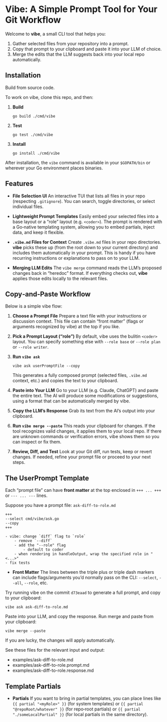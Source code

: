 # Vibe: A Simple Prompt Tool for Your Git Workflow

Welcome to **vibe**, a small CLI tool that helps you:

1. Gather selected files from your repository into a prompt.
2. Copy that prompt to your clipboard and paste it into your LLM of choice.
3. Merge the edits that the LLM suggests back into your local repo automatically.


## Installation

Build from source code.

To work on vibe, clone this repo, and then:

1. **Build**
   ```
   go build ./cmd/vibe
   ```
2. **Test**
   ```
   go test ./cmd/vibe
   ```
3. **Install**
   ```
   go install ./cmd/vibe
   ```

After installation, the `vibe` command is available in your `$GOPATH/bin` or wherever your Go environment places binaries.


## Features

- **File Selection UI**
  An interactive TUI that lists all files in your repo (respecting `.gitignore`). You can search, toggle directories, or select individual files.

- **Lightweight Prompt Templates**
  Easily embed your selected files into a base layout or a “role” layout (e.g. `<coder>`). The prompt is rendered with a Go‑native templating system, allowing you to embed partials, inject data, and keep it flexible.

- **`.vibe.md` Files for Context**
  Create `.vibe.md` files in your repo directories. **vibe** picks these up (from the root down to your current directory) and includes them automatically in your prompt. This is handy if you have recurring instructions or explanations to pass on to your LLM.

- **Merging LLM Edits**
  The `vibe merge` command reads the LLM’s proposed changes back in “heredoc” format. If everything checks out, **vibe** applies those edits locally to the relevant files.

## Copy‑and‑Paste Workflow

Below is a simple vibe flow:

1. **Choose a Prompt File**
   Prepare a text file with your instructions or discussion context. This file can contain “front matter” (flags or arguments recognized by vibe) at the top if you like.

2. **Pick a Prompt Layout (“role”)**
   By default, vibe uses the bulitin `<coder>` layout. You can specify something else with `--role base` or `--role plan` or `--role writer`.

3. **Run `vibe ask`**
   ```
   vibe ask userPromptFile --copy
   ```
   This generates a fully composed prompt (selected files, `.vibe.md` context, etc.) and copies the text to your clipboard.

4. **Paste into Your LLM**
   Go to your LLM (e.g. Claude, ChatGPT) and paste the entire text. The AI will produce some modifications or suggestions, using a format that can be automatically merged by vibe.

5. **Copy the LLM’s Response**
   Grab its text from the AI’s output into your clipboard.

6. **Run `vibe merge --paste`**
   This reads your clipboard for changes. If the tool recognizes valid changes, it applies them to your local repo. If there are unknown commands or verification errors, vibe shows them so you can inspect or fix them.

7. **Review, Diff, and Test**
   Look at your Git diff, run tests, keep or revert changes. If needed, refine your prompt file or proceed to your next steps.


## The UserPrompt Template

Each “prompt file” can have **front matter** at the top enclosed in `+++ ... +++` or `--- ... ---` lines. 

Suppose you have a prompt file: `ask-diff-to-role.md`

```
+++
--select cmd/vibe/ask.go 
--copy
+++

- vibe: change `diff` flag to `role`
	- remove `--diff`
	- add the "--role" flag
		- default to coder
	- when rendering in handleOutput, wrap the specified role in "<...>"
- fix tests
```

- **Front Matter**
  The lines between the triple plus or triple dash markers can include flags/arguments you’d normally pass on the CLI: `--select`, `--all`, `--role`, etc.

Try running vibe on the commit `d73eaad` to generate a full prompt, and copy to your clipboard:

```
vibe ask ask-diff-to-role.md
```

Paste into your LLM, and copy the response. Run merge and paste from your clipboard:

```
vibe merge --paste
```

If you are lucky, the changes will apply automatically.

See these files for the relevant input and output:

- examples/ask-diff-to-role.md
- examples/ask-diff-to-role.prompt.md
- examples/ask-diff-to-role.response.md


## Template Partials

- **Partials**
  If you want to bring in partial templates, you can place lines like `{{ partial "<myRole>" }}` (for system templates) or `{{ partial "@repoRoot/whatever" }}` (for repo‑root partials) or `{{ partial "./someLocalPartial" }}` (for local partials in the same directory).


